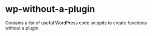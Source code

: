 # wp-without-a-plugin
Contains a list of useful WordPress code snippits to create functions without a plugin.
